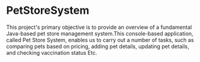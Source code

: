 # PetStoreSystem
This project's primary objective is to provide an overview of a fundamental Java-based pet store management system.This console-based application, called Pet Store System, enables us to carry out a number of tasks, such as comparing pets based on pricing, adding pet details, updating pet details, and checking vaccination status Etc.
